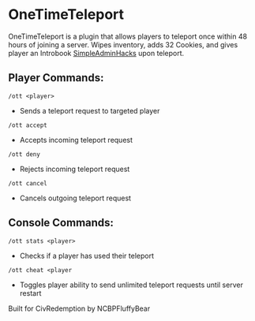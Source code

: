 # OneTimeTeleport

OneTimeTeleport is a plugin that allows players to teleport once within 48 hours of joining a server.
Wipes inventory, adds 32 Cookies, and gives player an Introbook [SimpleAdminHacks](https://github.com/ProgrammerDan/SimpleAdminHacks) upon teleport.

## Player Commands:

`/ott <player>`
- Sends a teleport request to targeted player

`/ott accept`
- Accepts incoming teleport request

`/ott deny`
- Rejects incoming teleport request

`/ott cancel`
- Cancels outgoing teleport request

## Console Commands:

`/ott stats <player>`
- Checks if a player has used their teleport

`/ott cheat <player`
- Toggles player ability to send unlimited teleport requests until server restart

Built for CivRedemption by NCBPFluffyBear